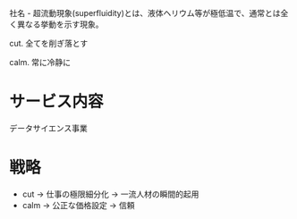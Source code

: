 社名 - 超流動現象(superfluidity)とは、液体ヘリウム等が極低温で、通常とは全く異なる挙動を示す現象。


cut.
全てを削ぎ落とす

calm.
常に冷静に

# サービス内容

データサイエンス事業

# 戦略

- cut -> 仕事の極限細分化 -> 一流人材の瞬間的起用
- calm -> 公正な価格設定 -> 信頼

